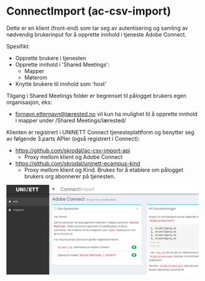 # ConnectImport (ac-csv-import)

Dette er en klient (front-end) som tar seg av autentisering og samling av nødvendig brukerinput for å opprette innhold i tjeneste Adobe Connect. 

Spesifikt:

- Opprette brukere i tjenesten
- Opprette innhold i 'Shared Meetings':
  - Mapper
  - Møterom
- Knytte brukere til innhold som 'host'

Tilgang i Shared Meetings folder er begrenset til pålogget brukers egen organisasjon, eks:

- fornavn.etternavn@lærested.no vil kun ha mulighet til å opprette innhold i mapper under /Shared Meetings/lærested/

Klienten er registrert i UNINETT Connect tjenesteplattform og benytter seg av følgende 3.parts APIer (også registrert i Connect):

- https://github.com/skrodal/ac-csv-import-api
  - Proxy mellom klient og Adobe Connect
- https://github.com/skrodal/uninett-ecampus-kind
  - Proxy mellom klient og Kind. Brukes for å etablere om pålogget brukers org abonnerer på tjenesten.

![Preview](/app/img/ConnectImport.png)
